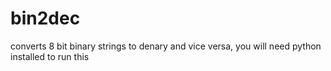 # bin2dec
converts 8 bit binary strings to denary and vice versa, you will need python installed to run this

